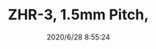 ﻿---
layout: post 
title: ZHR-3, 1.5mm Pitch, 
tags: 
categories: wire-harness
overview: The dimple at the center of the contact ensures positive contact and low contact resistance at all times
series: ZH
part_number: ZHR-3
thumb_img: static/202006/384-thumb-20200628165606.jpg
small_img: static/202006/384-20200628165606.jpg
date: 2020/6/28 8:55:24
---



